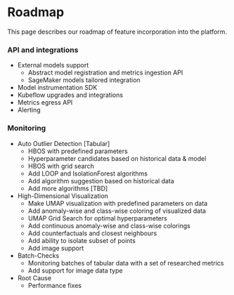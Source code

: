 # Roadmap 

This page describes our roadmap of feature incorporation into the platform.

### API and integrations

- External models support
    - Abstract model registration and metrics ingestion API
    - SageMaker models tailored integration
- Model instrumentation SDK 
- Kubeflow upgrades and integrations 
- Metrics egress API
- Alerting

### Monitoring
- Auto Outlier Detection [Tabular]
    - HBOS with predefined parameters
    - Hyperparameter candidates based on historical data & model
    - HBOS with grid search 
    - Add LOOP and IsolationForest algorithms
    - Add algorithm suggestion based on historical data 
    - Add more algorithms [TBD]
- High-Dimensional Visualization
    - Make UMAP visualization with predefined parameters on data
    - Add anomaly-wise and class-wise coloring of visualized data
    - UMAP Grid Search for optimal hyperparameters
    - Add continuous anomaly-wise and class-wise colorings
    - Add counterfactuals and closest neighbours
    - Add ability to isolate subset of points
    - Add image support
- Batch-Checks
    - Monitoring batches of tabular data with a set of researched metrics
    - Add support for image data type
- Root Cause 
    - Performance fixes

